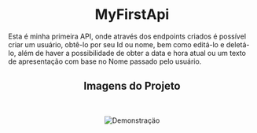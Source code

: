 <h1 align = "center">MyFirstApi</h1>

<p>Esta é minha primeira API, onde através dos endpoints criados é possível criar um usuário, obtê-lo por seu Id ou nome, bem como editá-lo e deletá-lo, além de haver a possibilidade de obter a data e hora atual ou um texto de apresentação com base no Nome passado pelo usuário.</p>

<h2 align = "center">Imagens do Projeto</h2>
</br>

<section align = "center"> 
  
  ![Demonstraçäo](https://github.com/LucasCordeiro-dev/MyFirstApi/blob/main/src/ApiGif.gif) 
  
  </section>

